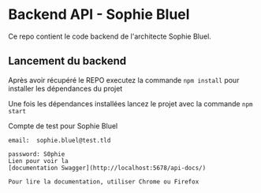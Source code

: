 # Backend API - Sophie Bluel

Ce repo contient le code backend de l'architecte Sophie Bluel. 

## Lancement du backend

Après avoir récupéré le REPO executez la commande `npm install` pour installer les dépendances du projet

Une fois les dépendances installées lancez le projet avec la commande `npm start`

Compte de test pour Sophie Bluel

```
email:  sophie.bluel@test.tld

password: S0phie
Lien pour voir la
[documentation Swagger](http://localhost:5678/api-docs/)

Pour lire la documentation, utiliser Chrome ou Firefox


